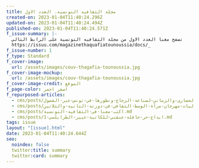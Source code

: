 ```yaml
---
title: مجلة الثقافيه التونسية. العدد الاول
created-on: 2023-01-04T11:40:24.296Z
updated-on: 2023-01-04T11:40:24.494Z
published-on: 2023-01-04T11:40:24.571Z
f_issue-summary: |-
  تصفح معنا العدد الاول من مجلة الثقافيه التونسية على الرابط التالي
  https://issuu.com/magazinethaquafiatounoussia/docs/_
f_issue-number: 1
f_type: Standard
f_cover-image:
  url: /assets/images/couv-thagafia-tounoussia.jpg
f_cover-image-mockup:
  url: /assets/images/couv-thagafia-tounoussia.jpg
f_cover-image-credit: الموقع
f_page-color: اصفر احمر
f_repurposed-articles:
  - cms/posts/الاطار-الحضاري-والزماني-لصناعة-الزجاج-وتطورها-في-تونس-عبر-الفصول.md
  - cms/posts/اختتام-فعاليات-مهرجان-مرآة-الوسط-الثقافي-في-دورته-الثانيه-والثلاثين.md
  - cms/posts/اكتب-معنا-في-الثقافيه-التونسية.md
  - cms/posts/ابداع-حر-حافلة-عنقني-للكاتبة-عبير-الطرابلسي-1.md
tags: issue
layout: "[issue].html"
date: 2023-01-04T11:40:24.644Z
seo:
  noindex: false
  twitter:title: summary
  twitter:card: summary
---
```

